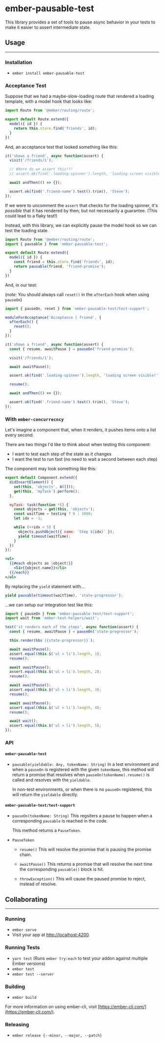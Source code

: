 # ember-pausable-test

This library provides a set of tools to pause async behavior in your tests to make it easier to assert intermediate state.

## Usage
--------

### Installation

* `ember install ember-pausable-test`

### Acceptance Test

Suppose that we had a maybe-slow-loading route that rendered a loading template, with a model hook that looks like:

```js
import Route from '@ember/routing/route';

export default Route.extend({
  model({ id }) {
    return this.store.find('friends', id);
  }
})
```

And, an acceptance test that looked something like this:

```js
it('shows a friend', async function(assert) {
  visit('/friends/1');

  // Where do we assert this!?!
  // assert.ok(find('.loading-spinner').length, 'loading screen visible!');

  await andThen(() => {});

  assert.ok(find('.friend-name').text().trim(), 'Steve');
});
```

If we were to uncomment the `assert` that checks for the loading spinner, it's _possible_ that it has rendered by then; but not necessarily a guarantee. (This could lead to a flaky test!)

Instead, with this library, we can explicitly pause the model hook so we can test the loading state.

```js
import Route from '@ember/routing/route';
import { pausable } from 'ember-pausable-test';

export default Route.extend({
  model({ id }) {
    const friend = this.store.find('friends', id);
    return pausable(friend, 'friend-promise');
  }
})
```

And, in our test:

(_note:_ You should always call `reset()` in the `afterEach` hook when using `pauseOn`)

```js
import { pauseOn, reset } from 'ember-pausable-test/test-support';

moduleForAcceptance('Acceptance | friend', {
  afterEach() {
    reset();
  }
});

it('shows a friend', async function(assert) {
  const { resume, awaitPause } = pauseOn('friend-promise');

  visit('/friends/1');

  await awaitPause();

  assert.ok(find('.loading-spinner').length, 'loading screen visible!');

  resume();

  await andThen(() => {});

  assert.ok(find('.friend-name').text().trim(), 'Steve');
});
```

### With `ember-concurrecncy`

Let's imagine a component that, when it renders, it pushes items onto a list every second.

There are two things I'd like to think about when testing this component:

- I want to test each step of the state as it changes
- I want the test to run fast (no need to wait a second between each step)

The component may look something like this:

```js
export default Component.extend({
  didInsertElement() {
    set(this, 'objects', A([]));
    get(this, 'myTask').perform();
  },

  myTask: task(function *() {
    const objects = get(this, 'objects');
    const waitTime = testing ? 0 : 1000;
    let idx = -1;

    while (++idx < 5) {
      objects.pushObject({ name: `Step ${idx}` });
      yield timeout(waitTime);
    }
  })
});
```

```hbs
<ul>
  {{#each objects as |object|}}
    <li>{{object.name}}</li>
  {{/each}}
</ul>
```

By replacing the `yield` statement with...

```js
yield pausable(timeout(waitTime), 'state-progressor');
```

...we can setup our integration test like this:

```js
import { pauseOn } from 'ember-pausable-test/test-support';
import wait from 'ember-test-helpers/wait';

test('it renders each of the steps', async function(assert) {
  const { resume, awaitPause } = pauseOn('state-progressor');

  this.render(hbs`{{state-progressor}}`);

  await awaitPause();
  assert.equal(this.$('ul > li').length, 1);
  resume();

  await awaitPause();
  assert.equal(this.$('ul > li').length, 2);
  resume();

  await awaitPause();
  assert.equal(this.$('ul > li').length, 3);
  resume();

  await awaitPause();
  assert.equal(this.$('ul > li').length, 4);
  resume();

  await wait();
  assert.equal(this.$('ul > li').length, 5);
});
```

### API

#### `ember-pausable-test`

- `pausable(yieldable: Any, tokenName: String)`
  In a test environment and when a `pauseOn` is registered with the given `tokenName`, this method will return a promise that resolves
  when `pauseOn(tokenName).resume()` is called and resolves with the `yieldable`.

  In non-test environments, or when there is no `pauseOn` registered, this will return the `yieldable` directly.

#### `ember-pausable-test/test-support`

- `pauseOn(tokenName: String)`
  This regsiters a pause to happen when a corresponding `pausable` is reached in the code.

  This method returns a `PauseToken`.

- `PauseToken`
  - `resume()`
    This will resolve the promise that is pausing the promise chain.

  - `awaitPause()`
    This returns a promise that will resolve the next time the corresponding `pausable()` block is hit.

  - `throwException()`
    This will cause the paused promise to reject, instead of resolve.


## Collaborating
--------

### Running

* `ember serve`
* Visit your app at [http://localhost:4200](http://localhost:4200).

### Running Tests

* `yarn test` (Runs `ember try:each` to test your addon against multiple Ember versions)
* `ember test`
* `ember test --server`

### Building

* `ember build`

For more information on using ember-cli, visit [https://ember-cli.com/](https://ember-cli.com/).

### Releasing

* `ember release {--minor, --major, --patch}`

